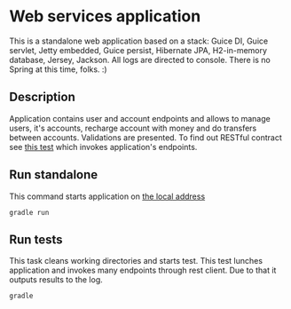 
# Web services application
This is a standalone web application based on a stack:
Guice DI, Guice servlet, Jetty embedded, Guice persist, Hibernate JPA, H2-in-memory database, Jersey, Jackson. All logs are directed to console.
There is no Spring at this time, folks. :)

## Description
Application contains user and account endpoints and allows to manage users, it's accounts, recharge account with money and do transfers between accounts.
Validations are presented. To find out RESTful contract see [this test](server/src/test/java/com/rustam/project/ApplicationTest.java) which invokes application's endpoints. 

## Run standalone

This command starts application on [the local address](http://localhost:8081/my-app/)

    gradle run
    
## Run tests

This task cleans working directories and starts test. This test lunches application and invokes many endpoints through rest client. Due to that it outputs results to the log.  

    gradle
